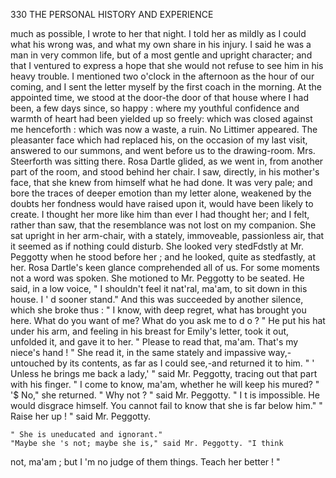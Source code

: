 330           THE PERSONAL HISTORY AND EXPERIENCE

much as possible, I wrote to her that night. I told her as mildly as I
could what his wrong was, and what my own share in his injury. I said
he was a man in very common life, but of a most gentle and upright
character; and that I ventured to express a hope that she would not
refuse to see him in his heavy trouble. I mentioned two o'clock in the
afternoon as the hour of our coming, and I sent the letter myself by the
first coach in the morning.
   At the appointed time, we stood at the door-the door of that house
where I had been, a few days since, so happy : where my youthful
confidence and warmth of heart had been yielded up so freely:
which was closed against me henceforth : which was now a waste,
a ruin.
   No Littimer appeared. The pleasanter face which had replaced his, on
the occasion of my last visit, answered to our summons, and went before
us to the drawing-room. Mrs. Steerforth was sitting there. Rosa Dartle
glided, as we went in, from another part of the room, and stood behind
her chair.
   I saw, directly, in his mother's face, that she knew from himself what
he had done. It was very pale; and bore the traces of deeper emotion
than my letter alone, weakened by the doubts her fondness would have
raised upon it, would have been likely to create. I thought her more
like him than ever I had thought her; and I felt, rather than saw, that
the resemblance was not lost on my companion.
    She sat upright in her arm-chair, with a stately, immoveable, passionless
air, that it seemed as if nothing could disturb. She looked very stedFdstly
at Mr. Peggotty when he stood before her ; and he looked, quite as
stedfastly, at her. Rosa Dartle's keen glance comprehended all of us.
For some moments not a word was spoken.
    She motioned to Mr. Peggotty to be seated. He said, in a low voice,
" I shouldn't feel it nat'ral, ma'am, to sit down in this house. I ' d sooner
stand."      And this was succeeded by another silence, which she broke
thus :
    " I know, with deep regret, what has brought you here.          What do
you want of me? What do you ask me to d o ? "
    He put his hat under his arm, and feeling in his breast for Emily's
letter, took it out, unfolded it, and gave it to her.
    " Please to read that, ma'am. That's my niece's hand ! "
    She read it, in the same stately and impassive way,-untouched by its
contents, as far as I could see,-and returned it to him.
    " ' Unless he brings me back a lady,' " said Mr. Peggotty, tracing out
that part with his finger. " I come to know, ma'am, whether he will
keep his mured? "
   '$ No," she returned.
    " Why not ? " said Mr. Peggotty.
    " I t is impossible. He would disgrace himself. You cannot fail to
 know that she is far below him."
    " Raise her up ! " said Mr. Peggotty.

    " She is uneducated and ignorant."
    "Maybe she 's not; maybe she is," said Mr. Peggotty. "I think
 not, ma'am ; but I 'm no judge of them things. Teach her better ! "
